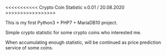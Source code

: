 
<<<<<<<<<<< Crypto Coin Statistic v.0.01 / 20.08.2020 >>>>>>>>>>>>>>>>>

This is my first Python3 + PHP7 + MariaDB10 project.

Simple crypto statistic for some crypto coins who interested me.

When accumulating enough statistic, will be continued as price prediction service of some coins.
